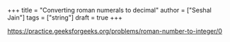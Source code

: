 +++
title = "Converting roman numerals to decimal"
author = ["Seshal Jain"]
tags = ["string"]
draft = true
+++

<https://practice.geeksforgeeks.org/problems/roman-number-to-integer/0>
